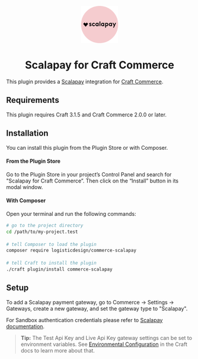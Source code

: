 <p align="center"><img src="./src/icon.svg" width="100" height="100" alt="Scalapay for Craft Commerce icon"></p>

<h1 align="center">Scalapay for Craft Commerce</h1>

This plugin provides a [Scalapay](https://www.scalapay.com) integration for [Craft Commerce](https://craftcms.com/commerce).

## Requirements

This plugin requires Craft 3.1.5 and Craft Commerce 2.0.0 or later.

## Installation

You can install this plugin from the Plugin Store or with Composer.

#### From the Plugin Store

Go to the Plugin Store in your project’s Control Panel and search for "Scalapay for Craft Commerce”. Then click on the “Install” button in its modal window.

#### With Composer

Open your terminal and run the following commands:

```bash
# go to the project directory
cd /path/to/my-project.test

# tell Composer to load the plugin
composer require logisticdesign/commerce-scalapay

# tell Craft to install the plugin
./craft plugin/install commerce-scalapay
```

## Setup

To add a Scalapay payment gateway, go to Commerce → Settings → Gateways, create a new gateway, and set the gateway type to "Scalapay".

For Sandbox authentication credentials please refer to [Scalapay documentation](https://developers.scalapay.com/docs/testing).

> **Tip:** The Test Api Key and Live Api Key gateway settings can be set to environment variables. See [Environmental Configuration](https://docs.craftcms.com/v3/config/environments.html) in the Craft docs to learn more about that.

